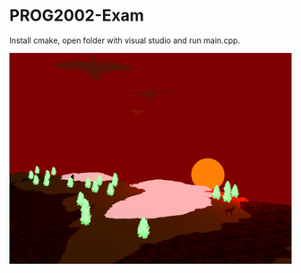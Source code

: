# PROG2002-Exam

Install cmake, open folder with visual studio and run main.cpp. 

![Alt text](openGL.PNG?raw=true "Title")
